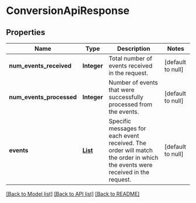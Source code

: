 # ConversionApiResponse
## Properties

| Name | Type | Description | Notes |
|------------ | ------------- | ------------- | -------------|
| **num\_events\_received** | **Integer** | Total number of events received in the request. | [default to null] |
| **num\_events\_processed** | **Integer** | Number of events that were successfully processed from the events. | [default to null] |
| **events** | [**List**](ConversionApiResponse_events_inner.md) | Specific messages for each event received. The order will match the order in which the events were received in the request. | [default to null] |

[[Back to Model list]](../README.md#documentation-for-models) [[Back to API list]](../README.md#documentation-for-api-endpoints) [[Back to README]](../README.md)


